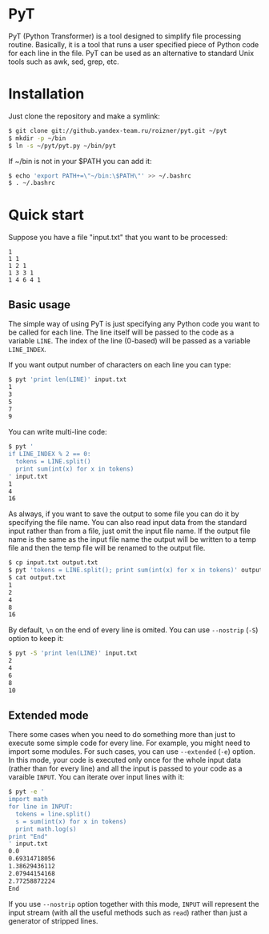 PyT
===

PyT (Python Transformer) is a tool designed to simplify file processing routine. Basically, it is a tool that runs a user specified piece of Python code for each line in the file. PyT can be used as an alternative to standard Unix tools such as awk, sed, grep, etc.

Installation
============

Just clone the repository and make a symlink:
```bash
$ git clone git://github.yandex-team.ru/roizner/pyt.git ~/pyt
$ mkdir -p ~/bin
$ ln -s ~/pyt/pyt.py ~/bin/pyt
```
If ~/bin is not in your $PATH you can add it:
```bash
$ echo 'export PATH+=\"~/bin:\$PATH\"' >> ~/.bashrc
$ . ~/.bashrc
```
  
Quick start
===========

Suppose you have a file "input.txt" that you want to be processed:
```
1
1 1
1 2 1
1 3 3 1
1 4 6 4 1
```

Basic usage
-----------

The simple way of using PyT is just specifying any Python code you want to be called for each line. The line itself will be passed to the code as a variable `LINE`. The index of the line (0-based) will be passed as a variable `LINE_INDEX`.

If you want output number of characters on each line you can type:
```bash
$ pyt 'print len(LINE)' input.txt
1
3
5
7
9
```

You can write multi-line code:
```bash
$ pyt '
if LINE_INDEX % 2 == 0:
  tokens = LINE.split()
  print sum(int(x) for x in tokens)
' input.txt
1
4
16
```

As always, if you want to save the output to some file you can do it by specifying the file name. You can also read input data from the standard input rather than from a file, just omit the input file name. If the output file name is the same as the input file name the output will be written to a temp file and then the temp file will be renamed to the output file. 
```bash
$ cp input.txt output.txt
$ pyt 'tokens = LINE.split(); print sum(int(x) for x in tokens)' output.txt output.txt
$ cat output.txt
1
2
4
8
16
```

By default, `\n` on the end of every line is omited. You can use `--nostrip` (`-S`) option to keep it:
```bash
$ pyt -S 'print len(LINE)' input.txt
2
4
6
8
10
```

Extended mode
-------------

There some cases when you need to do something more than just to execute some simple code for every line. For example, you might need to import some modules. For such cases, you can use `--extended` (`-e`) option. In this mode, your code is executed only once for the whole input data (rather than for every line) and all the input is passed to your code as a varaible `INPUT`. You can iterate over input lines with it:

```bash
$ pyt -e '
import math
for line in INPUT:
  tokens = line.split()
  s = sum(int(x) for x in tokens)
  print math.log(s)
print "End"
' input.txt
0.0
0.69314718056
1.38629436112
2.07944154168
2.77258872224
End
```

If you use `--nostrip` option together with this mode, `INPUT` will represent the input stream (with all the useful methods such as `read`) rather than just a generator of stripped lines.
